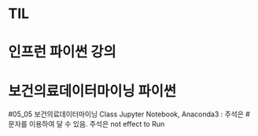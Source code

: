 # TIL
# 인프런 파이썬 강의

# 보건의료데이터마이닝 파이썬
#05_05 보건의료데이터마이닝 Class 
Jupyter Notebook, Anaconda3 : 주석은 # 문자를 이용하여 달 수 있음. 주석은 not effect to Run

